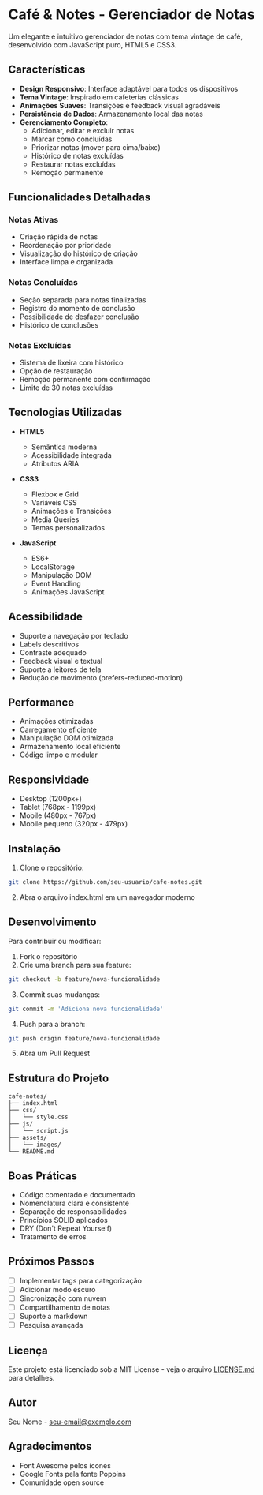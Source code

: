 # Café & Notes - Gerenciador de Notas

Um elegante e intuitivo gerenciador de notas com tema vintage de café, desenvolvido com JavaScript puro, HTML5 e CSS3.

## Características

- **Design Responsivo**: Interface adaptável para todos os dispositivos
- **Tema Vintage**: Inspirado em cafeterias clássicas
- **Animações Suaves**: Transições e feedback visual agradáveis
- **Persistência de Dados**: Armazenamento local das notas
- **Gerenciamento Completo**: 
  - Adicionar, editar e excluir notas
  - Marcar como concluídas
  - Priorizar notas (mover para cima/baixo)
  - Histórico de notas excluídas
  - Restaurar notas excluídas
  - Remoção permanente

## Funcionalidades Detalhadas

### Notas Ativas
- Criação rápida de notas
- Reordenação por prioridade
- Visualização do histórico de criação
- Interface limpa e organizada

### Notas Concluídas
- Seção separada para notas finalizadas
- Registro do momento de conclusão
- Possibilidade de desfazer conclusão
- Histórico de conclusões

### Notas Excluídas
- Sistema de lixeira com histórico
- Opção de restauração
- Remoção permanente com confirmação
- Limite de 30 notas excluídas

## Tecnologias Utilizadas

- **HTML5**
  - Semântica moderna
  - Acessibilidade integrada
  - Atributos ARIA

- **CSS3**
  - Flexbox e Grid
  - Variáveis CSS
  - Animações e Transições
  - Media Queries
  - Temas personalizados

- **JavaScript**
  - ES6+
  - LocalStorage
  - Manipulação DOM
  - Event Handling
  - Animações JavaScript

## Acessibilidade

- Suporte a navegação por teclado
- Labels descritivos
- Contraste adequado
- Feedback visual e textual
- Suporte a leitores de tela
- Redução de movimento (prefers-reduced-motion)

## Performance

- Animações otimizadas
- Carregamento eficiente
- Manipulação DOM otimizada
- Armazenamento local eficiente
- Código limpo e modular

## Responsividade

- Desktop (1200px+)
- Tablet (768px - 1199px)
- Mobile (480px - 767px)
- Mobile pequeno (320px - 479px)

## Instalação

1. Clone o repositório:
```bash
git clone https://github.com/seu-usuario/cafe-notes.git
```

2. Abra o arquivo index.html em um navegador moderno

## Desenvolvimento

Para contribuir ou modificar:

1. Fork o repositório
2. Crie uma branch para sua feature:
```bash
git checkout -b feature/nova-funcionalidade
```

3. Commit suas mudanças:
```bash
git commit -m 'Adiciona nova funcionalidade'
```

4. Push para a branch:
```bash
git push origin feature/nova-funcionalidade
```

5. Abra um Pull Request

## Estrutura do Projeto

```
cafe-notes/
├── index.html
├── css/
│   └── style.css
├── js/
│   └── script.js
├── assets/
│   └── images/
└── README.md
```

## Boas Práticas

- Código comentado e documentado
- Nomenclatura clara e consistente
- Separação de responsabilidades
- Princípios SOLID aplicados
- DRY (Don't Repeat Yourself)
- Tratamento de erros

## Próximos Passos

- [ ] Implementar tags para categorização
- [ ] Adicionar modo escuro
- [ ] Sincronização com nuvem
- [ ] Compartilhamento de notas
- [ ] Suporte a markdown
- [ ] Pesquisa avançada

## Licença

Este projeto está licenciado sob a MIT License - veja o arquivo [LICENSE.md](LICENSE.md) para detalhes.

## Autor

Seu Nome - [seu-email@exemplo.com](mailto:seu-email@exemplo.com)

## Agradecimentos

- Font Awesome pelos ícones
- Google Fonts pela fonte Poppins
- Comunidade open source 